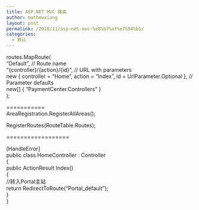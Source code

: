```yaml
---
title: ASP.NET MVC 路由
author: mathewxiang
layout: post
permalink: /2010/11/asp-net-mvc-%e8%b7%af%e7%94%b1/
categories:
  - 默认
---
```

routes.MapRoute(  
“Default”, // Route name  
“{controller}/{action}/{id}”, // URL with parameters  
new { controller = “Home”, action = “Index”, id = UrlParameter.Optional }, // Parameter defaults  
new[] { “PaymentCenter.Controllers” }  
);

===========  
AreaRegistration.RegisterAllAreas();

RegisterRoutes(RouteTable.Routes);

==================

[HandleError]  
public class HomeController : Controller  
{  
public ActionResult Index()  
{  
//转入Portal主站  
return RedirectToRoute(“Portal_default”);  
}  
}
